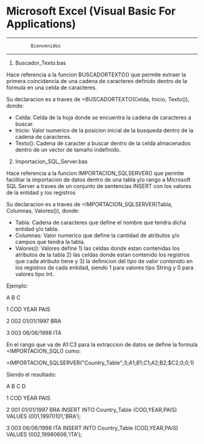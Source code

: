 # Microsoft Excel (Visual Basic For Applications)
 
*************************************
             Bienvenidos 
*************************************

1) Buscador_Texto.bas

 Hace referencia a la funcion BUSCADORTEXTO() que permite extraer la primera coincidencia de
una cadena de caracteres definido dentro de la formula en una celda de caracteres.

 Su declaracion es a traves de =BUSCADORTEXTO(Celda, Inicio, Texto()), donde:

- Celda: Celda de la hoja donde se encuentra la cadena de caracteres a buscar.
- Inicio: Valor numerico de la posicion inicial de la busqueda dentro de la cadena de caracteres.
- Texto(): Cadena de caracter a buscar dentro de la celda almacenados dentro de un vector de tamaño indefinido.


2) Importacion_SQL_Server.bas

 Hace referencia a la funcion IMPORTACION_SQLSERVER() que permite facilitar la importacion de datos dentro de
una tabla y/o rango a Microsoft SQL Server a traves de un conjunto de sentencias INSERT con los valores de
la entidad y los registros

 Su declaracion es a traves de =IMPORTACION_SQLSERVER(Tabla, Columnas, Valores()), donde:

- Tabla: Cadena de caracteres que define el nombre que tendra dicha entidad y/o tabla.
- Columnas: Valor numerico que define la cantidad de atributos y/o campos que tendra la tabla.
- Valores(): Valores define 1) las celdas donde estan contenidas los atributos de la tabla 2) las celdas donde
estan contenido los registros que cada atributo tiene y 3) la definicion del tipo de valor contenido en los registros
de cada entidad, siendo 1 para valores tipo String y 0 para valores tipo Int.

Ejemplo:

 A    B          C

1 COD YEAR PAIS 


2 002 01/01/1997 BRA


3 003 06/06/1998 ITA


En el rango que va de A1:C3 para la extraccion de datos se define la formula =IMPORTACION_SQL() como:

=IMPORTACION_SQLSERVER("Country_Table";3;$A$1;$B$1;$C$1;$A2;$B2;$C2;0;0;1)

Siendo el resultado:

 A    B          C   D

1 COD YEAR PAIS

2 001 01/01/1997 BRA INSERT INTO Country_Table (COD,YEAR,PAIS) VALUES (001,19970101,'BRA');

3 003 06/06/1998 ITA INSERT INTO Country_Table (COD,YEAR,PAIS) VALUES (002,19980606,'ITA');
